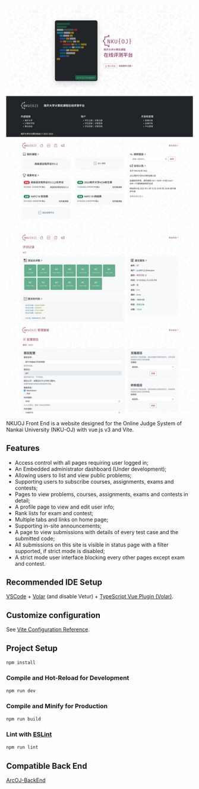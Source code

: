 ![Screenshot of the Login Page](assets/readme-resources/login.png?raw=true "Login Page")
![Screenshot of the Home Page](assets/readme-resources/home.png?raw=true "Home Page")
![Screenshot of the Submission Page](assets/readme-resources/submission.png?raw=true "Submission Page")
![Screenshot of the Admin Page](assets/readme-resources/admin.png?raw=true "Admin Page")

NKUOJ Front End is a website designed for the Online Judge System of Nankai University (NKU-OJ) with vue.js v3 and Vite.

## Features

+ Access control with all pages requiring user logged in;
+ An Embedded administrator dashboard (Under development);
+ Allowing users to list and view public problems;
+ Supporting users to subscribe courses, assignments, exams and contests;
+ Pages to view problems, courses, assignments, exams and contests in detail;
+ A profile page to view and edit user info;
+ Rank lists for exam and contest;
+ Multiple tabs and links on home page;
+ Supporting in-site announcements;
+ A page to view submissions with details of every test case and the submitted code;
+ All submissions on this site is visible in status page with a filter supported, if strict mode is disabled;
+ A strict mode user interface blocking every other pages except exam and contest.

## Recommended IDE Setup

[VSCode](https://code.visualstudio.com/) + [Volar](https://marketplace.visualstudio.com/items?itemName=Vue.volar) (and disable Vetur) + [TypeScript Vue Plugin (Volar)](https://marketplace.visualstudio.com/items?itemName=Vue.vscode-typescript-vue-plugin).

## Customize configuration

See [Vite Configuration Reference](https://vitejs.dev/config/).

## Project Setup

```sh
npm install
```

### Compile and Hot-Reload for Development

```sh
npm run dev
```

### Compile and Minify for Production

```sh
npm run build
```

### Lint with [ESLint](https://eslint.org/)

```sh
npm run lint
```

## Compatible Back End

[ArcOJ-BackEnd](https://github.com/ArcanusNEO/ArcOJ-BackEnd)

